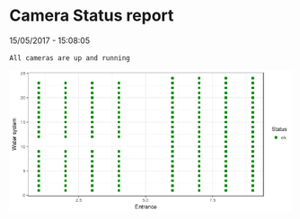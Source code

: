 Camera Status report
================
15/05/2017 - 15:08:05

    All cameras are up and running

![](camreport_files/figure-markdown_github/unnamed-chunk-2-1.png)
